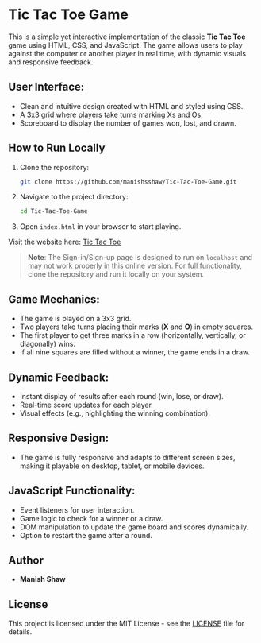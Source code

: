 # Tic Tac Toe Game

This is a simple yet interactive implementation of the classic **Tic Tac Toe** game using HTML, CSS, and JavaScript. The game allows users to play against the computer or another player in real time, with dynamic visuals and responsive feedback.

## User Interface:

- Clean and intuitive design created with HTML and styled using CSS.
- A 3x3 grid where players take turns marking Xs and Os.
- Scoreboard to display the number of games won, lost, and drawn.

## How to Run Locally

1. Clone the repository:
   ```bash
   git clone https://github.com/manishsshaw/Tic-Tac-Toe-Game.git
   ```
2. Navigate to the project directory:
   ```bash
   cd Tic-Tac-Toe-Game
   ```
3. Open `index.html` in your browser to start playing.

Visit the website here: [Tic Tac Toe](https://manishsshaw.github.io/Tic-Tac-Toe-Game/)

> **Note**: The Sign-in/Sign-up page is designed to run on `localhost` and may not work properly in this online version. For full functionality, clone the repository and run it locally on your system.

## Game Mechanics:

- The game is played on a 3x3 grid.
- Two players take turns placing their marks (**X** and **O**) in empty squares.
- The first player to get three marks in a row (horizontally, vertically, or diagonally) wins.
- If all nine squares are filled without a winner, the game ends in a draw.

## Dynamic Feedback:

- Instant display of results after each round (win, lose, or draw).
- Real-time score updates for each player.
- Visual effects (e.g., highlighting the winning combination).

## Responsive Design:

- The game is fully responsive and adapts to different screen sizes, making it playable on desktop, tablet, or mobile devices.

## JavaScript Functionality:

- Event listeners for user interaction.
- Game logic to check for a winner or a draw.
- DOM manipulation to update the game board and scores dynamically.
- Option to restart the game after a round.

## Author

- **Manish Shaw**

## License

This project is licensed under the MIT License - see the [LICENSE](LICENSE) file for details.


